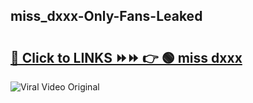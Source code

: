 
 ## miss_dxxx-Only-Fans-Leaked

# <h2><a href="https://clipsfans.com/miss_dxxx&ref=git">🔗 Click to LINKS ⏩⏩ 👉 🟢 miss dxxx </a></h2>

<a href="https://clipsfans.com/miss_dxxx&ref=git" rel="nofollow" data-target="animated-image.originalLink"><img src="https://i.ibb.co.com/xMMVF88/686577567.gif" alt="Viral Video Original" style="max-width: 100%; display: inline-block;" data-target="animated-image.originalImage"></a>
